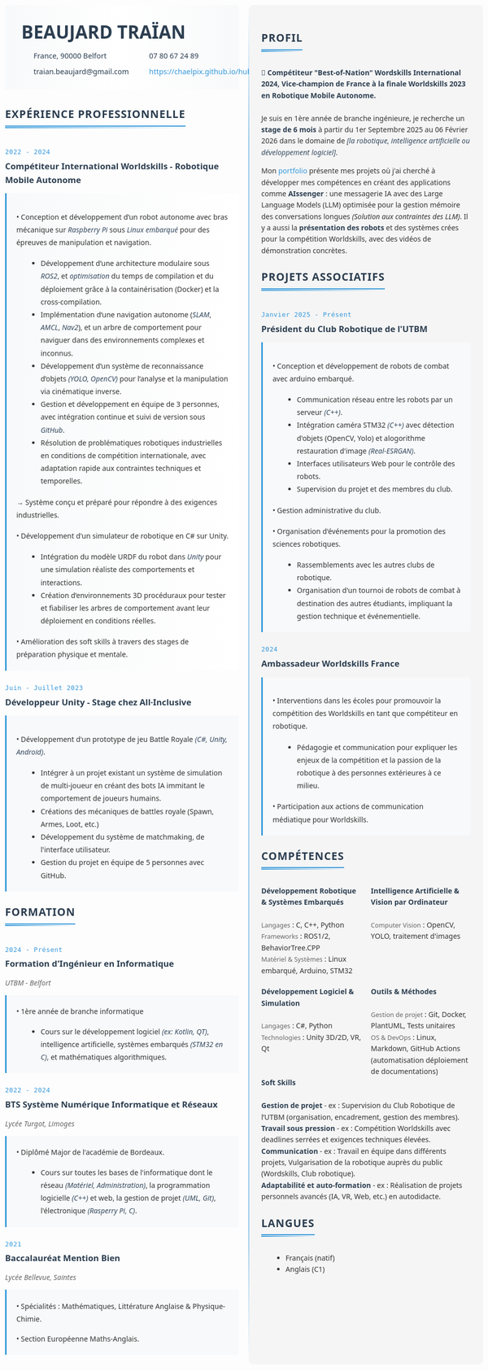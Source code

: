 # CV - Traïan Beaujard

<div class="container">
<div class="left-column">


<div class="header">
    <div class="profile-container">
        <div class="text-content">
            <h1>BEAUJARD TRAÏAN</h1>
            <div class="contact-info">
                <div class="contact-item"><i class="fas fa-map-marker-alt"></i> France, 90000 Belfort</div>
                <div class="contact-item"><i class="fas fa-phone"></i> 07 80 67 24 89</div>
                <div class="contact-item"><i class="fas fa-envelope"></i> traian.beaujard@gmail.com</div>
                <div class="contact-item"><i class="fas fa-globe"></i> <a href="https://chaelpix.github.io/hub/portfolio/">https://chaelpix.github.io/hub/portfolio/</a></div>
            </div>
        </div>
    </div>
</div>


## <span class="section-title">Expérience Professionnelle</span>


<div class="date-block">2022 - 2024</div>

### Compétiteur International Worldskills - Robotique Mobile Autonome
<div class="experience-item highlight-item">
<!-- <div class="skills-tag">Robotique, C++, C#, Python, ROS, OpenCV, YOLO, Unity, Git</div> -->

• Conception et développement d’un robot autonome avec bras mécanique sur *Raspberry Pi* sous *Linux embarqué* pour des épreuves de manipulation et navigation.
- Développement d’une architecture modulaire sous *ROS2*, et *optimisation* du temps de compilation et du déploiement grâce à la containérisation (Docker) et la cross-compilation.
- Implémentation d’une navigation autonome (*SLAM*, *AMCL*, *Nav2*), et un arbre de comportement pour naviguer dans des environnements complexes et inconnus.
- Développement d’un système de reconnaissance d’objets *(YOLO, OpenCV)* pour l’analyse et la manipulation via cinématique inverse.
- Gestion et développement en équipe de 3 personnes, avec intégration continue et suivi de version sous *GitHub*.
- Résolution de problématiques robotiques industrielles en conditions de compétition internationale, avec adaptation rapide aux contraintes techniques et temporelles.
  
→ Système conçu et préparé pour répondre à des exigences industrielles.

• Développement d'un simulateur de robotique en C# sur Unity.
- Intégration du modèle URDF du robot dans *Unity* pour une simulation réaliste des comportements et interactions.
- Création d’environnements 3D procéduraux pour tester et fiabiliser les arbres de comportement avant leur déploiement en conditions réelles.
  
• Amélioration des soft skills à travers des stages de préparation physique et mentale.

</div>

<div class="date-block">Juin - Juillet 2023</div>

### Développeur Unity - Stage chez All·Inclusive
<div class="experience-item">
<!-- <div class="skills-tag">C#, Unity, Android, IA, Git</div> -->

• Développement d'un prototype de jeu Battle Royale *(C#, Unity, Android)*.
- Intégrer à un projet existant un système de simulation de multi-joueur en créant des bots IA immitant le comportement de joueurs humains.
- Créations des mécaniques de battles royale (Spawn, Armes, Loot, etc.)
- Développement du système de matchmaking, de l'interface utilisateur.
- Gestion du projet en équipe de 5 personnes avec GitHub.
</div>

## <span class="section-title">Formation</span>

<div class="date-block">2024 - Présent</div>

### Formation d'Ingénieur en Informatique
<div class="subtitle">UTBM - Belfort </div>

<div class="education-item">
• 1ère année de branche informatique

- Cours sur le développement logiciel *(ex: Kotlin, QT)*, intelligence artificielle, systèmes embarqués *(STM32 en C)*, et mathématiques algorithmiques.
</div>

<div class="date-block">2022 - 2024</div>

### BTS Système Numérique Informatique et Réseaux
<div class="subtitle">Lycée Turgot, Limoges</div>
<div class="education-item">
• Diplômé Major de l'académie de Bordeaux.

- Cours sur toutes les bases de l'informatique dont le réseau *(Matériel, Administration)*, la programmation logicielle *(C++)* et web, la gestion de projet *(UML, Git)*, l'électronique *(Rasperry Pi, C)*.
</div>

<div class="date-block">2021</div>

### Baccalauréat Mention Bien
<div class="subtitle">Lycée Bellevue, Saintes</div>
<div class="education-item">
• Spécialités : Mathématiques, Littérature Anglaise & Physique-Chimie.

• Section Européenne Maths-Anglais.
</div>

</div>
<div class="right-column">


## <span class="section-title">Profil</span>
            
<strong>🏅 Compétiteur "Best-of-Nation" Wordskills International 2024, Vice-champion de France à la finale Worldskills 2023 en Robotique Mobile Autonome.</strong>
<br><br>
Je suis en 1ère année de branche ingénieure, je recherche un **stage de 6 mois** à partir du 1er Septembre 2025 au 06 Février 2026 dans le domaine de *[la robotique, intelligence artificielle ou développement logiciel]*. 
<!-- *[la robotique, intelligence artificielle ou développement logiciel]* : j'adapterais selon l'entreprise bien sûr, ne crois pas que c'est la version finale -->

Mon <a href="https://chaelpix.github.io/hub/portfolio/">portfolio</a> présente mes projets où j'ai cherché à développer mes compétences en créant des applications comme
**AIssenger** : une messagerie IA avec des Large Language Models (LLM) optimisée pour la gestion mémoire des conversations longues <i>(Solution aux contraintes des LLM)</i>. 
Il y a aussi la **présentation des robots** et des systèmes crées pour la compétition Worldskills, avec des vidéos de démonstration concrètes.

## <span class="section-title">Projets Associatifs</span>

<div class="date-block">Janvier 2025 - Présent</div>

### Président du Club Robotique de l'UTBM
<div class="experience-item">

 
• Conception et développement de robots de combat avec arduino embarqué.
- Communication réseau entre les robots par un serveur *(C++)*.
- Intégration caméra STM32 *(C++)* avec détection d'objets (OpenCV, Yolo) et alogorithme restauration d'image *(Real-ESRGAN)*.
- Interfaces utilisateurs Web pour le contrôle des robots.
- Supervision du projet et des membres du club.

• Gestion administrative du club.  

• Organisation d'événements pour la promotion des sciences robotiques. 
- Rassemblements avec les autres clubs de robotique.
- Organisation d'un tournoi de robots de combat à destination des autres étudiants, impliquant la gestion technique et événementielle.
</div>

<div class="date-block">2024</div>

### Ambassadeur Worldskills France

<div class="experience-item">

• Interventions dans les écoles pour promouvoir la compétition des Worldskills en tant que compétiteur en robotique.
- Pédagogie et communication pour expliquer les enjeux de la compétition et la passion de la robotique à des personnes extérieures à ce milieu.
  
• Participation aux actions de communication médiatique pour Worldskills.

</div>

## <span class="section-title">Compétences</span>

<div class="skills-grid">
    <div class="skill-item">
        <strong>Développement Robotique & Systèmes Embarqués</strong><br>
        <span class="skill-category">Langages</span> : C, C++, Python<br>
        <span class="skill-category">Frameworks</span> : ROS1/2, BehaviorTree.CPP<br>
        <span class="skill-category">Matériel & Systèmes</span> : Linux embarqué, Arduino, STM32
    </div>
    <div class="skill-item">
        <strong>Intelligence Artificielle & Vision par Ordinateur</strong><br>
        <span class="skill-category">Computer Vision</span> : OpenCV, YOLO, traitement d'images
    </div>
    <div class="skill-item">
        <strong>Développement Logiciel & Simulation</strong><br>
        <span class="skill-category">Langages</span> : C#, Python<br>
        <span class="skill-category">Technologies</span> : Unity 3D/2D, VR, Qt
    </div>
    <div class="skill-item">
        <strong>Outils & Méthodes</strong><br>
        <span class="skill-category">Gestion de projet</span> : Git, Docker, PlantUML, Tests unitaires<br>
        <span class="skill-category">OS & DevOps</span> : Linux, Markdown, GitHub Actions (automatisation déploiement de documentations)<br>
    </div>

</div>
        <strong>Soft Skills</strong> <br><br>
        <strong>Gestion de projet</strong> - ex : Supervision du Club Robotique de l’UTBM (organisation, encadrement, gestion des membres).
        <br>
        <strong>Travail sous pression</strong> - ex : Compétition Worldskills avec deadlines serrées et exigences techniques élevées. 
        <br>
        <strong>Communication</strong> - ex : Travail en équipe dans différents projets, Vulgarisation de la robotique auprès du public (Wordskills, Club robotique).
        <br>
        <strong>Adaptabilité et auto-formation</strong> - ex : Réalisation de projets personnels avancés (IA, VR, Web, etc.) en autodidacte.
        <br>

## <span class="section-title">Langues</span>
- Français (natif)
- Anglais (C1)

</div>
</div>

<style>
body > h1:first-of-type {
    display: none;
}

body {
    font-family: 'Segoe UI', Roboto, Oxygen, Ubuntu, sans-serif;
    line-height: 1.6;
    color: #333;
    max-width: 100%; /* Changed from 1200px to use full width */
    margin: 0 auto;
    padding: 10px; /* Reduced padding */
}

.header {
    margin-bottom: 2rem;
    padding: 0;
    background: linear-gradient(to right, #f8f9fa, #ffffff, #f8f9fa);
}

.profile-container {
    max-width: 1000px;
    margin: 0 auto;
    display: flex;
    justify-content: flex-start;
    align-items: stretch;
    gap: 0;
}

.text-content {
    flex: 1;
    padding: 1.5rem 2rem;
}

.profile-image {
    width: 120px;
    height: auto;
    border: 1px solid #000;
    object-fit: cover;
    margin: 0;
}

.contact-info {
    display: grid;
    grid-template-columns: repeat(2, 1fr);
    gap: 0.5rem 2rem;
    margin-top: 0.5rem;
    padding-left: 1rem;
}

.contact-item {
    display: flex;
    align-items: center;
    gap: 0.5rem;
    color: #2c3e50;
    font-size: 0.9rem;
}

.container {
    display: flex;
    gap: 20px; /* Reduced gap to save space */
    position: relative;
    width: 100%; /* Ensure container takes full width */
}

.left-column, .right-column {
    width: calc(50% - 10px); /* Each column takes exactly 50% minus half the gap */
    position: relative;
}

.right-column {
    background-color: rgb(245, 245, 245);  
    padding: 1.5rem;
    border-radius: 8px;
    max-width: none; /* Removed max-width constraint */
}

.left-column::after {
    content: '';
    position: absolute;
    top: 0;
    right: -20px;
    width: 1px;
    height: 100%;
    background: linear-gradient(to bottom, 
        transparent,
        #3498db 10%,
        #3498db 90%,
        transparent
    );
}

.section-title {
    color: #2c3e50;
    border-bottom: 2px solid #3498db;
    padding-bottom: 5px;
    text-transform: uppercase;
    letter-spacing: 1px;
    font-weight: 600;
    position: relative;
    display: inline-block;
    margin-bottom: 1rem;
}

.section-title::after {
    content: '';
    position: absolute;
    bottom: -5px;
    left: 0;
    width: 100%;
    height: 2px;
    background: linear-gradient(to right, #3498db, transparent);
}

h1 {
    font-size: 2.2rem;
    margin: 0;
    color: #2c3e50;
    text-align: left;
}

h2 {
    color: #2c3e50;
    margin-top: 1.5rem;
}

h3 {
    color: #2c3e50;
    margin: 0.3rem 0 0.8rem 0;
    font-size: 1.2em;
    font-weight: 600;
}

.experience-item, .education-item {
    background: #f8f9fa;
    padding: 1.2rem;
    border-left: 3px solid #3498db;
    margin: 0.5rem 0 1.2rem 0;
    border-radius: 0 4px 4px 0;
    line-height: 1.8;
}

.experience-item > *, .education-item > * {
    margin-bottom: 1rem;
}

.experience-item > *:last-child, .education-item > *:last-child {
    margin-bottom: 0;
}

ul, ol {
    margin-left: 1.5rem;
}

a {
    color: #3498db;
    text-decoration: none;
}

a:hover {
    text-decoration: underline;
}

.contact-info span {
    padding: 0 10px;
}

.date-block {
    font-family: 'Roboto Mono', monospace;
    color: #3498db;
    font-size: 0.9em;
    margin-top: 1.5rem;
    font-weight: 500;
    letter-spacing: 0.5px;
}

.highlight-item {
    border-left: 4px solidrgb(244, 223, 0);
    background: linear-gradient(to right, #f8f9fa, #ffffff);
}

.skills-tag {
    font-family: 'Roboto Mono', monospace;
    font-size: 0.8em;
    color: #666;
    margin-bottom: 1rem;
    padding-bottom: 0.5rem;
    border-bottom: 1px dashed #ddd;
}

.subtitle {
    font-style: italic;
    color: #666;
    margin-bottom: 0.8rem;
}

strong {
    color: #2c3e50;
    font-weight: 600;
}

em {
    color: #34495e;
    font-style: italic;
    font-weight: 500;

}

@media print {
    body {
        font-size: 11pt;
    }
    
    .container {
        gap: 20px;
    }
    
    .experience-item, .education-item {
        padding: 0.5rem;
    }

    .header {
        padding: 1rem;
    }
    
    .profile-image {
        width: 50px;
        height: 50px;
    }
    
    .contact-info {
        font-size: 9pt;
        gap: 0.3rem 1rem;
    }
    
    h1 {
        font-size: 1.8rem;
    }

    .skills-columns {
        gap: 1rem;
    }
}

.skill-category {
    font-weight: 500;
    color: #666;
    font-size: 0.9em;
}

.skills-grid {
    display: grid;
    grid-template-columns: repeat(2, 1fr);
    gap: 1.2rem;
}

.skill-item {
}

.skill-item strong {
    display: block;
    color: #2c3e50;
}

</style>

<link rel="stylesheet" href="https://cdnjs.cloudflare.com/ajax/libs/font-awesome/5.15.4/css/all.min.css">
<link href="https://fonts.googleapis.com/css2?family=Roboto+Mono:wght@400;500&display=swap" rel="stylesheet">
